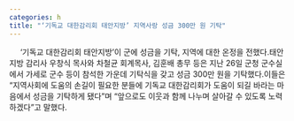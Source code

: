 ```yaml
---
categories: h
title: "‘기독교 대한감리회 태안지방’ 지역사랑 성금 300만 원 기탁"
---
```

&nbsp;&nbsp;&nbsp;&nbsp; ‘기독교 대한감리회 태안지방’이 군에 성금을 기탁, 지역에 대한 온정을 전했다.태안지방 감리사 우창식 목사와 차철균 회계목사, 김훈배 총무 등은 지난 26일 군청 군수실에서 가세로 군수 등이 참석한 가운데 기탁식을 갖고 성금 300만 원을 기탁했다.이들은 “지역사회에 도움의 손길이 필요한 분들에 기독교 대한감리회가 도움이 되길 바라는 마음에서 성금을 기탁하게 됐다”며 “앞으로도 이웃과 함께 나누며 살아갈 수 있도록 노력하겠다”고 말했다. 